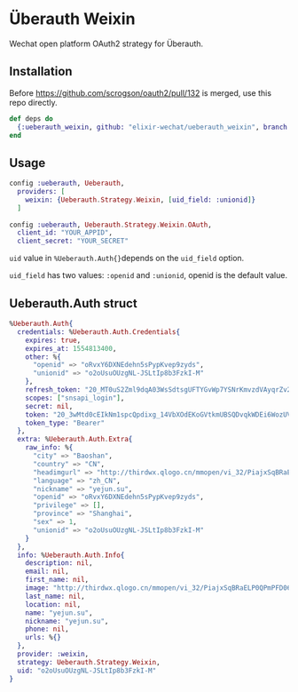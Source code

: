 # Überauth Weixin

Wechat open platform OAuth2 strategy for Überauth.

## Installation

Before https://github.com/scrogson/oauth2/pull/132 is merged, use this repo directly.

```elixir
def deps do
  {:ueberauth_weixin, github: "elixir-wechat/ueberauth_weixin", branch: "master"}
end
```

## Usage

```elixir
config :ueberauth, Ueberauth,
  providers: [
    weixin: {Ueberauth.Strategy.Weixin, [uid_field: :unionid]}
  ]
  
config :ueberauth, Ueberauth.Strategy.Weixin.OAuth,
  client_id: "YOUR_APPID",
  client_secret: "YOUR_SECRET"
```

`uid` value in `%Ueberauth.Auth{}`depends on the `uid_field` option.

`uid_field` has two values: `:openid` and `:unionid`, openid is the default value.

## Ueberauth.Auth struct

```elixir
%Ueberauth.Auth{
  credentials: %Ueberauth.Auth.Credentials{
    expires: true,
    expires_at: 1554813400,
    other: %{
      "openid" => "oRvxY6DXNEdehn5sPypKvep9zyds",
      "unionid" => "o2oUsuOUzgNL-JSLtIp8b3FzkI-M"
    },
    refresh_token: "20_MT0uS2Zml9dqA03WsSdtsgUFTYGvWp7YSNrKmvzdVAyqrZv2_6uAvpHjauWAvY4GEbu-LAs7_QbSJ94d9y_BRw",
    scopes: ["snsapi_login"],
    secret: nil,
    token: "20_3wMtd0cEIkNm1spcQpdixg_14VbXOdEKoGVtkmUBSQDvqkWDEi6WozUVcw7fch92gAwK_Eyh0aO8_uUWts-9hg",
    token_type: "Bearer"
  },
  extra: %Ueberauth.Auth.Extra{
    raw_info: %{
      "city" => "Baoshan",
      "country" => "CN",
      "headimgurl" => "http://thirdwx.qlogo.cn/mmopen/vi_32/PiajxSqBRaELP0QPmPFD06qDibHBwWmEzibV3lr9PJufl0JDpeFicV2vg2uw2FLj7728KiaJeribZXWXIaM0WOpFlicAg/132",
      "language" => "zh_CN",
      "nickname" => "yejun.su",
      "openid" => "oRvxY6DXNEdehn5sPypKvep9zyds",
      "privilege" => [],
      "province" => "Shanghai",
      "sex" => 1,
      "unionid" => "o2oUsuOUzgNL-JSLtIp8b3FzkI-M"
    }
  },
  info: %Ueberauth.Auth.Info{
    description: nil,
    email: nil,
    first_name: nil,
    image: "http://thirdwx.qlogo.cn/mmopen/vi_32/PiajxSqBRaELP0QPmPFD06qDibHBwWmEzibV3lr9PJufl0JDpeFicV2vg2uw2FLj7728KiaJeribZXWXIaM0WOpFlicAg/132",
    last_name: nil,
    location: nil,
    name: "yejun.su",
    nickname: "yejun.su",
    phone: nil,
    urls: %{}
  },
  provider: :weixin,
  strategy: Ueberauth.Strategy.Weixin,
  uid: "o2oUsuOUzgNL-JSLtIp8b3FzkI-M"
}
```
